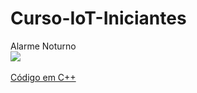 # Curso-IoT-Iniciantes<br>
Alarme Noturno
<br>
<img src="Alarme_Noturno.jpg"><br>
<br>
<a href="Alarme_noturno.ino">Código em C++</a>
